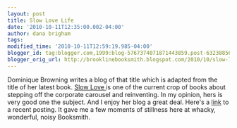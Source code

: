 ```yaml
---
layout: post
title: Slow Love Life
date: '2010-10-11T12:35:00.002-04:00'
author: dana brigham
tags: 
modified_time: '2010-10-11T12:59:19.985-04:00'
blogger_id: tag:blogger.com,1999:blog-5767374071871443859.post-6323885616487599951
blogger_orig_url: http://brooklinebooksmith.blogspot.com/2010/10/slow-love-life.html
---
```


Dominique Browning writes a blog of that title which is adapted from the title of her latest book.  <a href="http://www.brooklinebooksmith-shop.com/book/9781934633311">Slow Love  </a>is one of the current crop of books about stepping off the corporate carousel and reinventing.  In my opinion, hers is very good one the subject.  And I enjoy her blog a great deal.  Here's a <a href="http://www.slowlovelife.com/2010/10/john-lennons-70th-birthday-yoko-onos.html">link</a> to a recent posting.  It gave me a few moments of stillness here at whacky, wonderful, noisy Booksmith.